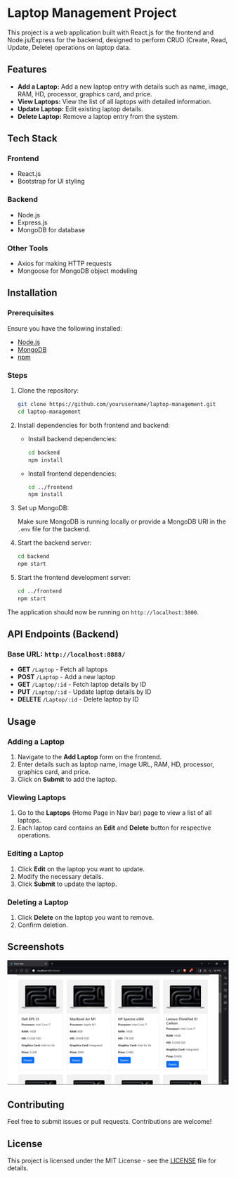 # Laptop Management Project

This project is a web application built with React.js for the frontend and Node.js/Express for the backend, designed to perform CRUD (Create, Read, Update, Delete) operations on laptop data.

## Features

- **Add a Laptop:** Add a new laptop entry with details such as name, image, RAM, HD, processor, graphics card, and price.
- **View Laptops:** View the list of all laptops with detailed information.
- **Update Laptop:** Edit existing laptop details.
- **Delete Laptop:** Remove a laptop entry from the system.

## Tech Stack

### Frontend
- React.js
- Bootstrap for UI styling

### Backend
- Node.js
- Express.js
- MongoDB for database

### Other Tools
- Axios for making HTTP requests
- Mongoose for MongoDB object modeling

## Installation

### Prerequisites

Ensure you have the following installed:
- [Node.js](https://nodejs.org/)
- [MongoDB](https://www.mongodb.com/)
- [npm](https://www.npmjs.com/)

### Steps

1. Clone the repository:

    ```bash
    git clone https://github.com/yourusername/laptop-management.git
    cd laptop-management
    ```

2. Install dependencies for both frontend and backend:

    - Install backend dependencies:

      ```bash
      cd backend
      npm install
      ```

    - Install frontend dependencies:

      ```bash
      cd ../frontend
      npm install
      ```

3. Set up MongoDB:

    Make sure MongoDB is running locally or provide a MongoDB URI in the `.env` file for the backend.

4. Start the backend server:

    ```bash
    cd backend
    npm start
    ```

5. Start the frontend development server:

    ```bash
    cd ../frontend
    npm start
    ```

The application should now be running on `http://localhost:3000`.

## API Endpoints (Backend)

### Base URL: `http://localhost:8888/`

- **GET** `/Laptop` - Fetch all laptops
- **POST** `/Laptop` - Add a new laptop
- **GET** `/Laptop/:id` - Fetch laptop details by ID
- **PUT** `/Laptop/:id` - Update laptop details by ID
- **DELETE** `/Laptop/:id` - Delete laptop by ID

## Usage

### Adding a Laptop

1. Navigate to the **Add Laptop** form on the frontend.
2. Enter details such as laptop name, image URL, RAM, HD, processor, graphics card, and price.
3. Click on **Submit** to add the laptop.

### Viewing Laptops

1. Go to the **Laptops** (Home Page in Nav bar) page to view a list of all laptops.
2. Each laptop card contains an **Edit** and **Delete** button for respective operations.

### Editing a Laptop

1. Click **Edit** on the laptop you want to update.
2. Modify the necessary details.
3. Click **Submit** to update the laptop.

### Deleting a Laptop

1. Click **Delete** on the laptop you want to remove.
2. Confirm deletion.

## Screenshots

![Laptop Home Page](https://github.com/niyati1907/wt_submission/blob/main/photos/Screenshot%20(51).png)

## Contributing

Feel free to submit issues or pull requests. Contributions are welcome!

## License

This project is licensed under the MIT License - see the [LICENSE](LICENSE) file for details.
